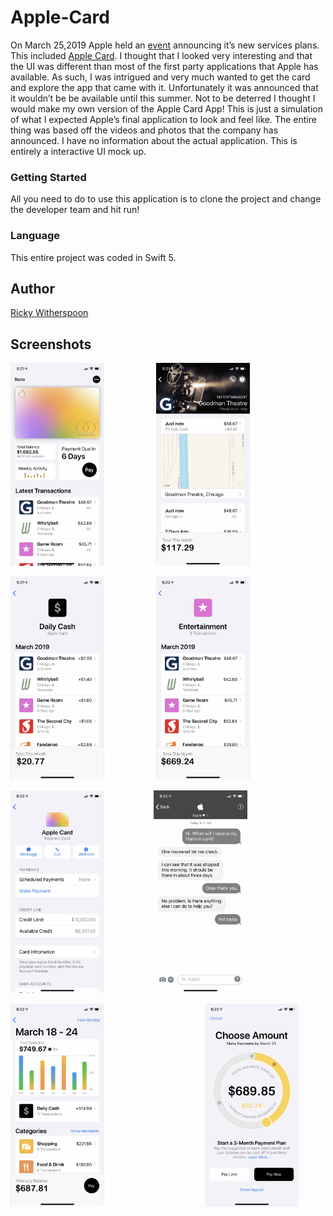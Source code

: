 # Apple-Card

On March 25,2019 Apple held an [event](https://www.apple.com/apple-events/march-2019/) announcing it’s new services plans. This included [Apple Card](https://www.apple.com/apple-card/). I thought that I looked very interesting and that the UI was different than most of the first party applications that Apple has available. As such, I was intrigued and very much wanted to get the card and explore the app that came with it.  Unfortunately it was announced that it wouldn’t be be available until this summer. Not to be deterred I thought I would make my own version of the Apple Card App! This is just a simulation of what I expected Apple’s final application to look and feel like. The entire thing was based off the videos and photos that the company has announced. I have no information about the actual application. This is entirely a interactive UI mock up.

### Getting Started

All you need to do to use this application is to clone the project and change the developer team and hit run! 


### Language

This entire project was coded in Swift 5.

## Author

[Ricky Witherspoon](https://twitter.com/rspoon_3)



## Screenshots

<img src="https://github.com/Rspoon3/Apple-Card/blob/master/Apple%20Card/Screenshots/screenshot1.jpg" width="150" height="324.75"> &nbsp; &nbsp; &nbsp; &nbsp; &nbsp; &nbsp; &nbsp; &nbsp; &nbsp; &nbsp; <img src="https://github.com/Rspoon3/Apple-Card/blob/master/Apple%20Card/Screenshots/screenshot2.jpg" width="150" height="324.75"> 

<img src="https://github.com/Rspoon3/Apple-Card/blob/master/Apple%20Card/Screenshots/screenshot3.jpg" width="150" height="324.75"> &nbsp; &nbsp; &nbsp; &nbsp; &nbsp; &nbsp; &nbsp; &nbsp; &nbsp; &nbsp;  <img src="https://github.com/Rspoon3/Apple-Card/blob/master/Apple%20Card/Screenshots/screenshot4.jpg" width="150" height="324.75"> 

<img src="https://github.com/Rspoon3/Apple-Card/blob/master/Apple%20Card/Screenshots/screenshot5.jpg" width="150" height="324.75">      &nbsp; &nbsp; &nbsp; &nbsp; &nbsp; &nbsp; &nbsp; &nbsp; &nbsp; &nbsp;<img src="https://github.com/Rspoon3/Apple-Card/blob/master/Apple%20Card/Screenshots/screenshot6.jpg" width="150" height="324.75">

<img src="https://github.com/Rspoon3/Apple-Card/blob/master/Apple%20Card/Screenshots/screenshot7.jpg" width="150" height="324.75">  &nbsp; &nbsp; &nbsp; &nbsp; &nbsp; &nbsp; &nbsp; &nbsp; &nbsp; &nbsp;   &nbsp; &nbsp; &nbsp; &nbsp; &nbsp; &nbsp; &nbsp; &nbsp; &nbsp; &nbsp;  <img src="https://github.com/Rspoon3/Apple-Card/blob/master/Apple%20Card/Screenshots/screenshot8.jpg" width="150" height="324.75">

